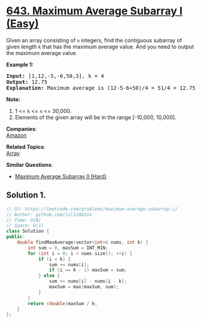 # [643. Maximum Average Subarray I (Easy)](https://leetcode.com/problems/maximum-average-subarray-i/)

<p>
Given an array consisting of <code>n</code> integers, find the contiguous subarray of given length <code>k</code> that has the maximum average value. And you need to output the maximum average value.
</p>

<p><b>Example 1:</b><br>
</p><pre><b>Input:</b> [1,12,-5,-6,50,3], k = 4
<b>Output:</b> 12.75
<b>Explanation:</b> Maximum average is (12-5-6+50)/4 = 51/4 = 12.75
</pre>
<p></p>

<p><b>Note:</b><br>
</p><ol>
<li>1 &lt;= <code>k</code> &lt;= <code>n</code> &lt;= 30,000.</li>
<li>Elements of the given array will be in the range [-10,000, 10,000].</li>
</ol>
<p></p>

**Companies**:  
[Amazon](https://leetcode.com/company/amazon)

**Related Topics**:  
[Array](https://leetcode.com/tag/array/)

**Similar Questions**:
* [Maximum Average Subarray II (Hard)](https://leetcode.com/problems/maximum-average-subarray-ii/)

## Solution 1.

```cpp
// OJ: https://leetcode.com/problems/maximum-average-subarray-i/
// Author: github.com/lzl124631x
// Time: O(N)
// Space: O(1)
class Solution {
public:
    double findMaxAverage(vector<int>& nums, int k) {
        int sum = 0, maxSum = INT_MIN;
        for (int i = 0; i < nums.size(); ++i) {
            if (i < k) {
                sum += nums[i];
                if (i == k - 1) maxSum = sum;
            } else {
                sum += nums[i] - nums[i - k];
                maxSum = max(maxSum, sum);
            }
        }
        return (double)maxSum / k;
    }
};
```